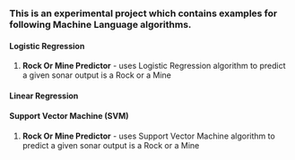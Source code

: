 ### This is an experimental project which contains examples for following Machine Language algorithms.

#### Logistic Regression

1. **Rock Or Mine Predictor** - uses Logistic Regression algorithm to predict a given sonar output is a Rock or a Mine

#### Linear Regression

#### Support Vector Machine (SVM)

1. **Rock Or Mine Predictor** - uses Support Vector Machine algorithm to predict a given sonar output is a Rock or a Mine
